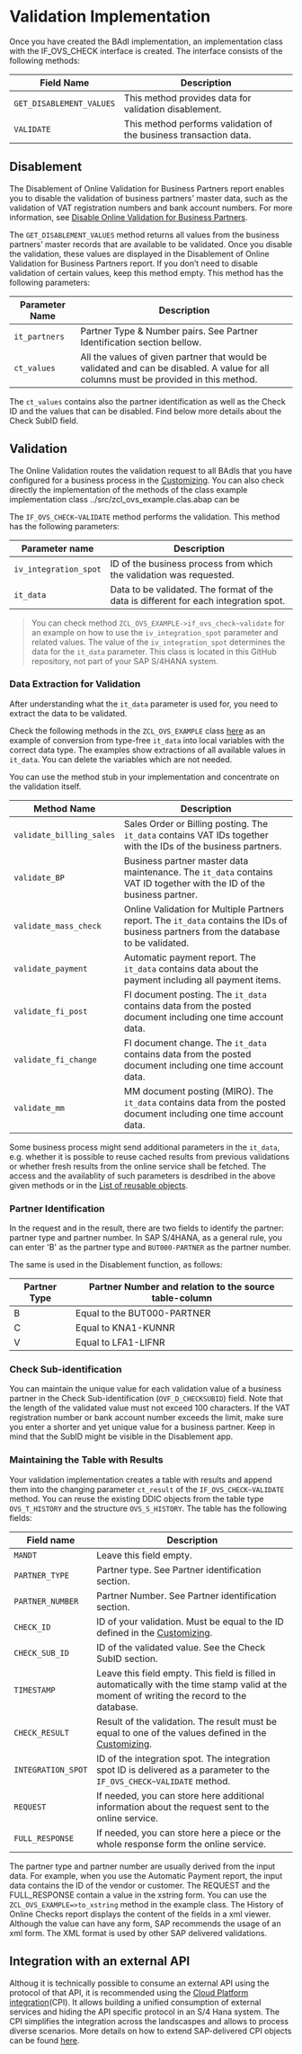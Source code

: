 # Validation Implementation
Once you have created the BAdI implementation, an implementation class with the IF_OVS_CHECK interface is created. The interface consists of the following methods:


| Field Name | Description |
| ----------- | ----------- |
| `GET_DISABLEMENT_VALUES` | This method provides data for validation disablement. |
| `VALIDATE` | This method performs validation of the business transaction data.  |

## Disablement
The Disablement of Online Validation for Business Partners report enables you to disable the validation of business partners' master data, such as the validation of VAT registration numbers and bank account numbers.
For more information, see [Disable Online Validation for Business Partners](https://help.sap.com/docs/SAP_S4HANA_ON-PREMISE/b2d44c1091094b5a810c2a879ee95522/596ce9e9a01244eb87d47611996e3769.html). 

The `GET_DISABLEMENT_VALUES` method returns all values from the business partners’ master records that are available to be validated. Once you disable the validation, these values are displayed in the Disablement of Online Validation for Business Partners report. If you don’t need to disable validation of certain values, keep this method empty. 
This method has the following parameters:

| Parameter Name | Description |
| ----------- | ----------- |
| `it_partners` | Partner Type & Number pairs. See Partner Identification section bellow. |
| `ct_values`   | All the values of given partner that would be validated and can be disabled. A value for all columns must be provided in this method. |

The `ct_values` contains also the partner identification as well as the Check ID and the values that can be disabled. 
Find below more details about the Check SubID field. 


## Validation
The Online Validation routes the validation request to all BAdIs that you have configured for a business process in the  [Customizing](Customizing.md).
You can also check directly the implementation of the methods of the class
  example implementation class ../src/zcl_ovs_example.clas.abap can be

The `IF_OVS_CHECK~VALIDATE` method performs the validation. This method has the following parameters: 

| Parameter name | Description |
| ----------- | ----------- |
| `iv_integration_spot` | ID of the business process from which the validation was requested. |
| `it_data` | Data to be validated. The format of the data is different for each integration spot. |


> You can check method `ZCL_OVS_EXAMPLE->if_ovs_check~validate` for an example on how to use the `iv_integration_spot` parameter and related values.
> The value of the `iv_integration_spot` determines the data for the `it_data` parameter. This class is located in this GitHub repository, not part of your SAP S/4HANA system. 

### Data Extraction for Validation
After understanding what the `it_data` parameter is used for, you need to extract the data to be validated.

Check the following methods in the `ZCL_OVS_EXAMPLE` class [here](../src/zcl_ovs_example.clas.abap) as an example of conversion from type-free `it_data` into local variables with the correct data type. The examples show extractions of all available values in `it_data`. You can delete the variables which are not needed. 

You can use the method stub in your implementation and concentrate on the validation itself. 

| Method Name | Description |
| ----------- | ----------- |
| `validate_billing_sales` | Sales Order or Billing posting. The `it_data` contains VAT IDs together with the IDs of the business partners. |
| `validate_BP` | Business partner master data maintenance. The `it_data` contains VAT ID together with the ID of the business partner.  |
| `validate_mass_check` | Online Validation for Multiple Partners report. The `it_data` contains the IDs of business partners from the database to be validated. |
| `validate_payment` | Automatic payment report. The `it_data` contains data about the payment including all payment items. |
| `validate_fi_post` | FI document posting. The `it_data` contains data from the posted document including one time account data. |
| `validate_fi_change` | FI document change. The `it_data` contains data from the posted document including one time account data. |
| `validate_mm` | MM document posting (MIRO). The `it_data` contains data from the posted document including one time account data.  |

Some business process might send additional parameters in the `it_data`, e.g. whether it is possible to reuse cached results from previous validations or whether fresh results from the online service shall be fetched. The access and the availablity of such parameters is desdribed in the above given methods or in the [List of reusable objects](ReusableObjects.md). 

### Partner Identification
In the request and in the result, there are two fields to identify the partner: partner type and partner number. 
In SAP S/4HANA, as a general rule, you can enter 'B' as the partner type and `BUT000-PARTNER` as the partner number.

The same is used in the Disablement function, as follows:

| Partner Type | Partner Number and relation to the source table-column |
| ----------- | ----------- |
| B | Equal to the BUT000-PARTNER |
| C | Equal to KNA1-KUNNR |
| V | Equal to LFA1-LIFNR |

### Check Sub-identification
You can maintain the unique value for each validation value of a business partner in the Check Sub-identification (`OVF_D_CHECKSUBID`) field.
Note that the length of the validated value must not exceed 100 characters. If the VAT registration number or bank account number exceeds the limit, make sure you enter a shorter and yet unique value for a business partner. Keep in mind that the SubID might be visible in the Disablement app. 

### Maintaining the Table with Results
Your validation implementation creates a table with results and append them into the changing parameter `ct_result` of the `IF_OVS_CHECK~VALIDATE` method.
You can reuse the existing DDIC objects from the table type `OVS_T_HISTORY` and the structure `OVS_S_HISTORY`. 
The table has the following fields: 

| Field name | Description |
| ----------- | ----------- |
| `MANDT`  | Leave this field empty. |
| `PARTNER_TYPE`  | Partner type. See Partner identification section. |
| `PARTNER_NUMBER`  | Partner Number. See Partner identification section. |
| `CHECK_ID` | ID of your validation. Must be equal to the ID defined in the [Customizing](Customizing.md). |
| `CHECK_SUB_ID`  | ID of the validated value. See the Check SubID section. |
| `TIMESTAMP`  | Leave this field empty. This field is filled in automatically with the time stamp valid at the moment of writing the record to the database.  |
| `CHECK_RESULT`  | Result of the validation. The result must be equal to one of the values defined in the [Customizing](Customizing.md). |
| `INTEGRATION_SPOT` | ID of the integration spot. The integration spot ID is delivered as a parameter to the `IF_OVS_CHECK~VALIDATE` method. |
| `REQUEST` | If needed, you can store here additional information about the request sent to the online service. | 
| `FULL_RESPONSE` | If needed, you can store here a piece or the whole response form the online service. |

The partner type and partner number are usually derived from the input data. For example, when you use the Automatic Payment report, the input data contains the ID of the vendor or customer. 
The REQUEST and the FULL_RESPONSE contain a value in the xstring form. You can use the `ZCL_OVS_EXAMPLE=>to_xstring` method in the example class. The History of Online Checks report displays the content of the fields in a xml viewer. Although the value can have any form, SAP recommends the usage of an xml form. The XML format is used by other SAP delivered validations. 

## Integration with an external API
Althoug it is technically possible to consume an external API using the protocol of that API, it is recommended using the [Cloud Platform integration](https://help.sap.com/docs/CLOUD_INTEGRATION?version=Cloud)(CPI). It allows building a unified consumption of external services and hiding the API specific protocol in an S/4 Hana system. The CPI simplifies the integration across the landscaspes and allows to process diverse scenarios. More details on how to extend SAP-delivered CPI objects can be found [here](ExtendingIFlows.md). 
<!--
This info shall be published once the way how the BAdIs are called is changed. Currently it is planned for the future. 

## Exceptional states
It might happen that the validation cannot be started or successfully finished. You can either return a dedicated Check Result code for a such situation or you can stop further validations. 
-->
